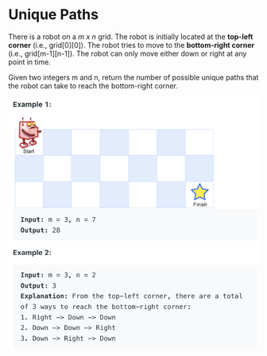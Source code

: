# Unique Paths

There is a robot on a *m x n* grid. The robot is initially located at the **top-left corner** (i.e., grid[0][0]). The robot tries to move to the **bottom-right corner** (i.e., grid[m-1][n-1]). The robot can only move either down or right at any point in time.

Given two integers m and n, return the number of possible unique paths that the robot can take to reach the bottom-right corner.


![image](image/image12.png)



